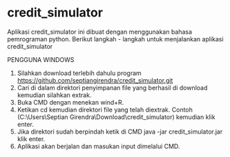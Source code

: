# credit_simulator

Aplikasi credit_simulator ini dibuat dengan menggunakan bahasa pemrograman python.
Berikut langkah - langkah untuk menjalankan aplikasi credit_simulator

PENGGUNA WINDOWS
1. Silahkan download terlebih dahulu program https://github.com/septiangirendra/credit_simulator.git
2. Cari di dalam direktori penyimpanan file yang berhasil di download kemudian silahkan extrak.
3. Buka CMD dengan menekan wind+R.
4. Ketikan cd kemudian direktori file yang telah diextrak. Contoh (C:\Users\Septian Girendra\Download\credit_simulator\) kemudian klik enter.
5. Jika direktori sudah berpindah ketik di CMD  java -jar credit_simulator.jar klik enter.
6. Aplikasi akan berjalan dan masukan input dimelalui CMD.

